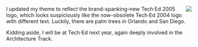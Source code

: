 <div style="float: right;">

![](http://msdn.microsoft.com/events/graphics/TechEd/140x100_BloggerBtn_2005.gif)

</div>

I updated my theme to reflect the brand-spanking-new Tech·Ed 2005 logo,
which looks suspiciously like the now-obsolete Tech·Ed 2004 logo with
different text. Luckily, there are palm trees in Orlando and San Diego.

Kidding aside, I will be at Tech·Ed next year, again deeply involved in
the Architecture Track.
